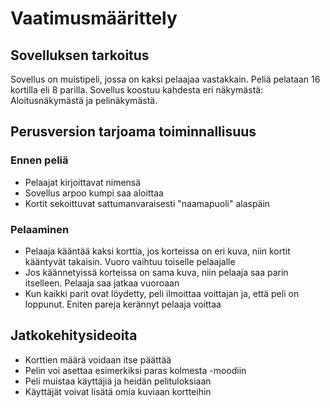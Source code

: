 # Vaatimusmäärittely

## Sovelluksen tarkoitus

Sovellus on muistipeli, jossa on kaksi pelaajaa vastakkain. Peliä pelataan 16 kortilla eli 8 parilla. Sovellus koostuu kahdesta eri näkymästä: Aloitusnäkymästä ja pelinäkymästä.

## Perusversion tarjoama toiminnallisuus

### Ennen peliä 

* Pelaajat kirjoittavat nimensä
* Sovellus arpoo kumpi saa aloittaa
* Kortit sekoittuvat sattumanvaraisesti "naamapuoli" alaspäin

### Pelaaminen

* Pelaaja kääntää kaksi korttia, jos korteissa on eri kuva, niin kortit kääntyvät takaisin. Vuoro vaihtuu toiselle pelaajalle 
* Jos käännetyissä korteissa on sama kuva, niin pelaaja saa parin itselleen. Pelaaja saa jatkaa vuoroaan
* Kun kaikki parit ovat löydetty, peli ilmoittaa voittajan ja, että peli on loppunut. Eniten pareja kerännyt pelaaja voittaa

## Jatkokehitysideoita

* Korttien määrä voidaan itse päättää
* Pelin voi asettaa esimerkiksi paras kolmesta -moodiin
* Peli muistaa käyttäjiä ja heidän pelituloksiaan
* Käyttäjät voivat lisätä omia kuviaan kortteihin
